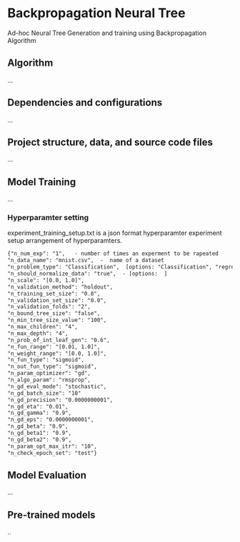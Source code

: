 # Backpropagation Neural Tree
Ad-hoc Neural Tree Generation and training using Backpropagation Algorithm


## Algorithm
...


## Dependencies and configurations
...


## Project structure, data, and source code files
...



## Model Training 
...

### Hyperparamter setting
experiment_training_setup.txt is a json format hyperparamter experiment setup arrangement of hyperparamters.

```diff
{"n_num_exp": "1",   - number of times an experment to be rapeated
"n_data_name": "mnist.csv",  -  name of a dataset
"n_problem_type": "Classification",  [options: "Classification", "regression"] - the algorithm data pre-processing module depends on problem type defination 
"n_should_normalize_data": "true",  - [options:  ]
"n_scale": "[0.0, 1.0]", 
"n_validation_method": "holdout", 
"n_training_set_size": "0.8", 
"n_validation_set_size": "0.0", 
"n_validation_folds": "2", 
"n_bound_tree_size": "false", 
"n_min_tree_size_value": "100", 
"n_max_children": "4", 
"n_max_depth": "4", 
"n_prob_of_int_leaf_gen": "0.6", 
"n_fun_range": "[0.01, 1.0]", 
"n_weight_range": "[0.0, 1.0]", 
"n_fun_type": "sigmoid", 
"n_out_fun_type": "sigmoid", 
"n_param_optimizer": "gd", 
"n_algo_param": "rmsprop", 
"n_gd_eval_mode": "stochastic", 
"n_gd_batch_size": "10" 
"n_gd_precision": "0.0000000001", 
"n_gd_eta": "0.01",
"n_gd_gamma": "0.9", 
"n_gd_eps": "0.0000000001", 
"n_gd_beta": "0.9", 
"n_gd_beta1": "0.9", 
"n_gd_beta2": "0.9",
"n_param_opt_max_itr": "10",
"n_check_epoch_set": "test"}
```

## Model Evaluation
...



## Pre-trained models
..
